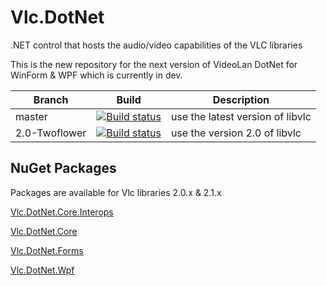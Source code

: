 Vlc.DotNet
==========

.NET control that hosts the audio/video capabilities of the VLC libraries

This is the new repository for the next version of VideoLan DotNet for WinForm & WPF which is currently in dev.

Branch | Build | Description
--- | --- | ---
master | [![Build status](https://ci.appveyor.com/api/projects/status/lkx1ojkcgq51yfro/branch/master?svg=true)](https://ci.appveyor.com/project/ZeBobo5/vlc-dotnet/branch/master) | use the latest version of libvlc
2.0-Twoflower | [![Build status](https://ci.appveyor.com/api/projects/status/29g35eau1kid5cwj/branch/2.0-Twoflower?svg=true)](https://ci.appveyor.com/project/ZeBobo5/vlc-dotnet-6wnvu/branch/2.0-Twoflower) | use the version 2.0 of libvlc

NuGet Packages
--------------
Packages are available for Vlc libraries 2.0.x & 2.1.x

[Vlc.DotNet.Core.Interops](https://www.nuget.org/packages/Vlc.DotNet.Core.Interops/)

[Vlc.DotNet.Core](https://www.nuget.org/packages/Vlc.DotNet.Core/)

[Vlc.DotNet.Forms](https://www.nuget.org/packages/Vlc.DotNet.Forms/)

[Vlc.DotNet.Wpf](https://www.nuget.org/packages/Vlc.DotNet.Wpf/)
